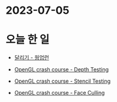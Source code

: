 # 2023-07-05

# 오늘 한 일

* [달리기 - 웜업런](../../projects/routine/exercise/2023-07/2023-07-05)

* [OpenGL crash course - Depth Testing](https://github.com/wani-ham/Today-I-Learned/blob/main/OpenGL/depth_testing.md)

* [OpenGL crash course - Stencil Testing](https://github.com/wani-ham/Today-I-Learned/blob/main/OpenGL/stencil_testing.md)

* [OpenGL crash course - Face Culling](https://github.com/wani-ham/Today-I-Learned/blob/main/OpenGL/face-culling.md)
